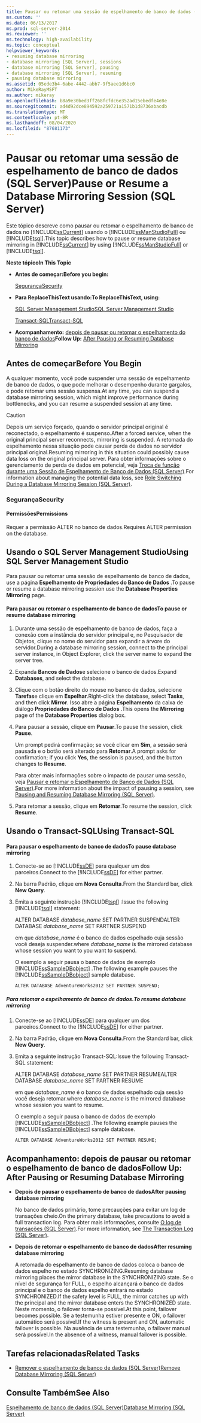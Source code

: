 ```yaml
---
title: Pausar ou retomar uma sessão de espelhamento de banco de dados (SQL Server) | Microsoft Docs
ms.custom: ''
ms.date: 06/13/2017
ms.prod: sql-server-2014
ms.reviewer: ''
ms.technology: high-availability
ms.topic: conceptual
helpviewer_keywords:
- resuming database mirroring
- database mirroring [SQL Server], sessions
- database mirroring [SQL Server], pausing
- database mirroring [SQL Server], resuming
- pausing database mirroring
ms.assetid: 05ede3b4-6abe-4442-abb7-9f5aee1d6bc0
author: MikeRayMSFT
ms.author: mikeray
ms.openlocfilehash: b8a9e30bed3ff268fcfdc6e352ad15ebedfe4e8e
ms.sourcegitcommit: ad4d92dce894592a259721a1571b1d8736abacdb
ms.translationtype: MT
ms.contentlocale: pt-BR
ms.lasthandoff: 08/04/2020
ms.locfileid: "87681173"
---
```

# <a name="pause-or-resume-a-database-mirroring-session-sql-server"></a><span data-ttu-id="d62ad-102">Pausar ou retomar uma sessão de espelhamento de banco de dados (SQL Server)</span><span class="sxs-lookup"><span data-stu-id="d62ad-102">Pause or Resume a Database Mirroring Session (SQL Server)</span></span>
  <span data-ttu-id="d62ad-103">Este tópico descreve como pausar ou retomar o espelhamento de banco de dados no [!INCLUDE[ssCurrent](../../includes/sscurrent-md.md)] usando o [!INCLUDE[ssManStudioFull](../../includes/ssmanstudiofull-md.md)] ou [!INCLUDE[tsql](../../includes/tsql-md.md)].</span><span class="sxs-lookup"><span data-stu-id="d62ad-103">This topic describes how to pause or resume database mirroring in [!INCLUDE[ssCurrent](../../includes/sscurrent-md.md)] by using [!INCLUDE[ssManStudioFull](../../includes/ssmanstudiofull-md.md)] or [!INCLUDE[tsql](../../includes/tsql-md.md)].</span></span>  
  
 <span data-ttu-id="d62ad-104">**Neste tópico**</span><span class="sxs-lookup"><span data-stu-id="d62ad-104">**In This Topic**</span></span>  
  
-   <span data-ttu-id="d62ad-105">**Antes de começar:**</span><span class="sxs-lookup"><span data-stu-id="d62ad-105">**Before you begin:**</span></span>  
  
     [<span data-ttu-id="d62ad-106">Segurança</span><span class="sxs-lookup"><span data-stu-id="d62ad-106">Security</span></span>](#Security)  
  
-   <span data-ttu-id="d62ad-107">**Para ReplaceThisText usando:**</span><span class="sxs-lookup"><span data-stu-id="d62ad-107">**To ReplaceThisText, using:**</span></span>  
  
     [<span data-ttu-id="d62ad-108">SQL Server Management Studio</span><span class="sxs-lookup"><span data-stu-id="d62ad-108">SQL Server Management Studio</span></span>](#SSMSProcedure)  
  
     [<span data-ttu-id="d62ad-109">Transact-SQL</span><span class="sxs-lookup"><span data-stu-id="d62ad-109">Transact-SQL</span></span>](#TsqlProcedure)  
  
-   <span data-ttu-id="d62ad-110">**Acompanhamento:**  [depois de pausar ou retomar o espelhamento do banco de dados](#FollowUp)</span><span class="sxs-lookup"><span data-stu-id="d62ad-110">**Follow Up:**  [After Pausing or Resuming Database Mirroring](#FollowUp)</span></span>  
  
##  <a name="before-you-begin"></a><a name="BeforeYouBegin"></a> <span data-ttu-id="d62ad-111">Antes de começar</span><span class="sxs-lookup"><span data-stu-id="d62ad-111">Before You Begin</span></span>  
 <span data-ttu-id="d62ad-112">A qualquer momento, você pode suspender uma sessão de espelhamento de banco de dados, o que pode melhorar o desempenho durante gargalos, e pode retomar uma sessão suspensa.</span><span class="sxs-lookup"><span data-stu-id="d62ad-112">At any time, you can suspend a database mirroring session, which might improve performance during bottlenecks, and you can resume a suspended session at any time.</span></span>  
  
> [!CAUTION]  
>  <span data-ttu-id="d62ad-113">Depois um serviço forçado, quando o servidor principal original é reconectado, o espelhamento é suspenso.</span><span class="sxs-lookup"><span data-stu-id="d62ad-113">After a forced service, when the original principal server reconnects, mirroring is suspended.</span></span> <span data-ttu-id="d62ad-114">A retomada do espelhamento nessa situação pode causar perda de dados no servidor principal original.</span><span class="sxs-lookup"><span data-stu-id="d62ad-114">Resuming mirroring in this situation could possibly cause data loss on the original principal server.</span></span> <span data-ttu-id="d62ad-115">Para obter informações sobre o gerenciamento de perda de dados em potencial, veja [Troca de função durante uma Sessão de Espelhamento de Banco de Dados &#40;SQL Server&#41;](role-switching-during-a-database-mirroring-session-sql-server.md).</span><span class="sxs-lookup"><span data-stu-id="d62ad-115">For information about managing the potential data loss, see [Role Switching During a Database Mirroring Session &#40;SQL Server&#41;](role-switching-during-a-database-mirroring-session-sql-server.md).</span></span>  
  
###  <a name="security"></a><a name="Security"></a> <span data-ttu-id="d62ad-116">Segurança</span><span class="sxs-lookup"><span data-stu-id="d62ad-116">Security</span></span>  
  
####  <a name="permissions"></a><a name="Permissions"></a> <span data-ttu-id="d62ad-117">Permissões</span><span class="sxs-lookup"><span data-stu-id="d62ad-117">Permissions</span></span>  
 <span data-ttu-id="d62ad-118">Requer a permissão ALTER no banco de dados.</span><span class="sxs-lookup"><span data-stu-id="d62ad-118">Requires ALTER permission on the database.</span></span>  
  
##  <a name="using-sql-server-management-studio"></a><a name="SSMSProcedure"></a> <span data-ttu-id="d62ad-119">Usando o SQL Server Management Studio</span><span class="sxs-lookup"><span data-stu-id="d62ad-119">Using SQL Server Management Studio</span></span>  
 <span data-ttu-id="d62ad-120">Para pausar ou retomar uma sessão de espelhamento de banco de dados, use a página **Espelhamento de Propriedades do Banco de Dados** .</span><span class="sxs-lookup"><span data-stu-id="d62ad-120">To pause or resume a database mirroring session use the **Database Properties Mirroring** page.</span></span>  
  
#### <a name="to-pause-or-resume-database-mirroring"></a><span data-ttu-id="d62ad-121">Para pausar ou retomar o espelhamento de banco de dados</span><span class="sxs-lookup"><span data-stu-id="d62ad-121">To pause or resume database mirroring</span></span>  
  
1.  <span data-ttu-id="d62ad-122">Durante uma sessão de espelhamento de banco de dados, faça a conexão com a instância do servidor principal e, no Pesquisador de Objetos, clique no nome do servidor para expandir a árvore do servidor.</span><span class="sxs-lookup"><span data-stu-id="d62ad-122">During a database mirroring session, connect to the principal server instance, in Object Explorer, click the server name to expand the server tree.</span></span>  
  
2.  <span data-ttu-id="d62ad-123">Expanda **Bancos de Dados**e selecione o banco de dados.</span><span class="sxs-lookup"><span data-stu-id="d62ad-123">Expand **Databases**, and select the database.</span></span>  
  
3.  <span data-ttu-id="d62ad-124">Clique com o botão direito do mouse no banco de dados, selecione **Tarefas**e clique em **Espelhar**.</span><span class="sxs-lookup"><span data-stu-id="d62ad-124">Right-click the database, select **Tasks**, and then click **Mirror**.</span></span> <span data-ttu-id="d62ad-125">Isso abre a página **Espelhamento** da caixa de diálogo **Propriedades do Banco de Dados** .</span><span class="sxs-lookup"><span data-stu-id="d62ad-125">This opens the **Mirroring** page of the **Database Properties** dialog box.</span></span>  
  
4.  <span data-ttu-id="d62ad-126">Para pausar a sessão, clique em **Pausar**.</span><span class="sxs-lookup"><span data-stu-id="d62ad-126">To pause the session, click **Pause**.</span></span>  
  
     <span data-ttu-id="d62ad-127">Um prompt pedirá confirmação; se você clicar em **Sim**, a sessão será pausada e o botão será alterado para **Retomar**.</span><span class="sxs-lookup"><span data-stu-id="d62ad-127">A prompt asks for confirmation; if you click **Yes**, the session is paused, and the button changes to **Resume**.</span></span>  
  
     <span data-ttu-id="d62ad-128">Para obter mais informações sobre o impacto de pausar uma sessão, veja [Pausar e retomar o Espelhamento de Banco de Dados &#40;SQL Server&#41;](database-mirroring-sql-server.md).</span><span class="sxs-lookup"><span data-stu-id="d62ad-128">For more information about the impact of pausing a session, see [Pausing and Resuming Database Mirroring &#40;SQL Server&#41;](database-mirroring-sql-server.md).</span></span>  
  
5.  <span data-ttu-id="d62ad-129">Para retomar a sessão, clique em **Retomar**.</span><span class="sxs-lookup"><span data-stu-id="d62ad-129">To resume the session, click **Resume**.</span></span>  
  
##  <a name="using-transact-sql"></a><a name="TsqlProcedure"></a> <span data-ttu-id="d62ad-130">Usando o Transact-SQL</span><span class="sxs-lookup"><span data-stu-id="d62ad-130">Using Transact-SQL</span></span>  
  
#### <a name="to-pause-database-mirroring"></a><span data-ttu-id="d62ad-131">Para pausar o espelhamento de banco de dados</span><span class="sxs-lookup"><span data-stu-id="d62ad-131">To pause database mirroring</span></span>  
  
1.  <span data-ttu-id="d62ad-132">Conecte-se ao [!INCLUDE[ssDE](../../includes/ssde-md.md)] para qualquer um dos parceiros.</span><span class="sxs-lookup"><span data-stu-id="d62ad-132">Connect to the [!INCLUDE[ssDE](../../includes/ssde-md.md)] for either partner.</span></span>  
  
2.  <span data-ttu-id="d62ad-133">Na barra Padrão, clique em **Nova Consulta**.</span><span class="sxs-lookup"><span data-stu-id="d62ad-133">From the Standard bar, click **New Query**.</span></span>  
  
3.  <span data-ttu-id="d62ad-134">Emita a seguinte instrução [!INCLUDE[tsql](../../includes/tsql-md.md)] :</span><span class="sxs-lookup"><span data-stu-id="d62ad-134">Issue the following [!INCLUDE[tsql](../../includes/tsql-md.md)] statement:</span></span>  
  
     <span data-ttu-id="d62ad-135">ALTER DATABASE *database_name* SET PARTNER SUSPEND</span><span class="sxs-lookup"><span data-stu-id="d62ad-135">ALTER DATABASE *database_name* SET PARTNER SUSPEND</span></span>  
  
     <span data-ttu-id="d62ad-136">em que *database_name* é o banco de dados espelhado cuja sessão você deseja suspender.</span><span class="sxs-lookup"><span data-stu-id="d62ad-136">where *database_name* is the mirrored database whose session you want to you want to suspend.</span></span>  
  
     <span data-ttu-id="d62ad-137">O exemplo a seguir pausa o banco de dados de exemplo [!INCLUDE[ssSampleDBobject](../../includes/sssampledbobject-md.md)] .</span><span class="sxs-lookup"><span data-stu-id="d62ad-137">The following example pauses the [!INCLUDE[ssSampleDBobject](../../includes/sssampledbobject-md.md)] sample database.</span></span>  
  
    ```  
    ALTER DATABASE AdventureWorks2012 SET PARTNER SUSPEND;  
    ```  
  
##### <a name="to-resume-database-mirroring"></a><span data-ttu-id="d62ad-138">Para retomar o espelhamento de banco de dados.</span><span class="sxs-lookup"><span data-stu-id="d62ad-138">To resume database mirroring</span></span>  
  
1.  <span data-ttu-id="d62ad-139">Conecte-se ao [!INCLUDE[ssDE](../../includes/ssde-md.md)] para qualquer um dos parceiros.</span><span class="sxs-lookup"><span data-stu-id="d62ad-139">Connect to the [!INCLUDE[ssDE](../../includes/ssde-md.md)] for either partner.</span></span>  
  
2.  <span data-ttu-id="d62ad-140">Na barra Padrão, clique em **Nova Consulta**.</span><span class="sxs-lookup"><span data-stu-id="d62ad-140">From the Standard bar, click **New Query**.</span></span>  
  
3.  <span data-ttu-id="d62ad-141">Emita a seguinte instrução Transact-SQL:</span><span class="sxs-lookup"><span data-stu-id="d62ad-141">Issue the following Transact-SQL statement:</span></span>  
  
     <span data-ttu-id="d62ad-142">ALTER DATABASE *database_name* SET PARTNER RESUME</span><span class="sxs-lookup"><span data-stu-id="d62ad-142">ALTER DATABASE *database_name* SET PARTNER RESUME</span></span>  
  
     <span data-ttu-id="d62ad-143">em que *database_name* é o banco de dados espelhado cuja sessão você deseja retomar.</span><span class="sxs-lookup"><span data-stu-id="d62ad-143">where *database_name* is the mirrored database whose session you want to resume.</span></span>  
  
     <span data-ttu-id="d62ad-144">O exemplo a seguir pausa o banco de dados de exemplo [!INCLUDE[ssSampleDBobject](../../includes/sssampledbobject-md.md)] .</span><span class="sxs-lookup"><span data-stu-id="d62ad-144">The following example pauses the [!INCLUDE[ssSampleDBobject](../../includes/sssampledbobject-md.md)] sample database.</span></span>  
  
    ```  
    ALTER DATABASE AdventureWorks2012 SET PARTNER RESUME;  
    ```  
  
##  <a name="follow-up-after-pausing-or-resuming-database-mirroring"></a><a name="FollowUp"></a><span data-ttu-id="d62ad-145">Acompanhamento: depois de pausar ou retomar o espelhamento de banco de dados</span><span class="sxs-lookup"><span data-stu-id="d62ad-145">Follow Up: After Pausing or Resuming Database Mirroring</span></span>  
  
-   <span data-ttu-id="d62ad-146">**Depois de pausar o espelhamento de banco de dados**</span><span class="sxs-lookup"><span data-stu-id="d62ad-146">**After pausing database mirroring**</span></span>  
  
     <span data-ttu-id="d62ad-147">No banco de dados primário, tome precauções para evitar um log de transações cheio.</span><span class="sxs-lookup"><span data-stu-id="d62ad-147">On the primary database, take precautions to avoid a full transaction log.</span></span> <span data-ttu-id="d62ad-148">Para obter mais informações, consulte [O log de transações &#40;SQL Server&#41;](../../relational-databases/logs/the-transaction-log-sql-server.md).</span><span class="sxs-lookup"><span data-stu-id="d62ad-148">For more information, see [The Transaction Log &#40;SQL Server&#41;](../../relational-databases/logs/the-transaction-log-sql-server.md).</span></span>  
  
-   <span data-ttu-id="d62ad-149">**Depois de retomar o espelhamento de banco de dados**</span><span class="sxs-lookup"><span data-stu-id="d62ad-149">**After resuming database mirroring**</span></span>  
  
     <span data-ttu-id="d62ad-150">A retomada do espelhamento de banco de dados coloca o banco de dados espelho no estado SYNCHRONIZING.</span><span class="sxs-lookup"><span data-stu-id="d62ad-150">Resuming database mirroring places the mirror database in the SYNCHRONIZING state.</span></span> <span data-ttu-id="d62ad-151">Se o nível de segurança for FULL, o espelho alcançará o banco de dados principal e o banco de dados espelho entrará no estado SYNCHRONIZED.</span><span class="sxs-lookup"><span data-stu-id="d62ad-151">If the safety level is FULL, the mirror catches up with the principal and the mirror database enters the SYNCHRONIZED state.</span></span> <span data-ttu-id="d62ad-152">Neste momento, o failover torna-se possível.</span><span class="sxs-lookup"><span data-stu-id="d62ad-152">At this point, failover becomes possible.</span></span> <span data-ttu-id="d62ad-153">Se a testemunha estiver presente e ON, o failover automático será possível.</span><span class="sxs-lookup"><span data-stu-id="d62ad-153">If the witness is present and ON, automatic failover is possible.</span></span> <span data-ttu-id="d62ad-154">Na ausência de uma testemunha, o failover manual será possível.</span><span class="sxs-lookup"><span data-stu-id="d62ad-154">In the absence of a witness, manual failover is possible.</span></span>  
  
##  <a name="related-tasks"></a><a name="RelatedTasks"></a> <span data-ttu-id="d62ad-155">Tarefas relacionadas</span><span class="sxs-lookup"><span data-stu-id="d62ad-155">Related Tasks</span></span>  
  
-   [<span data-ttu-id="d62ad-156">Remover o espelhamento de banco de dados &#40;SQL Server&#41;</span><span class="sxs-lookup"><span data-stu-id="d62ad-156">Remove Database Mirroring &#40;SQL Server&#41;</span></span>](remove-database-mirroring-sql-server.md)  
  
## <a name="see-also"></a><span data-ttu-id="d62ad-157">Consulte Também</span><span class="sxs-lookup"><span data-stu-id="d62ad-157">See Also</span></span>  
 [<span data-ttu-id="d62ad-158">Espelhamento de banco de dados &#40;SQL Server&#41;</span><span class="sxs-lookup"><span data-stu-id="d62ad-158">Database Mirroring &#40;SQL Server&#41;</span></span>](database-mirroring-sql-server.md)  
  
  
